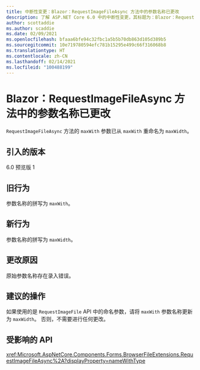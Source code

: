 ```yaml
---
title: 中断性变更：Blazor：RequestImageFileAsync 方法中的参数名称已更改
description: 了解 ASP.NET Core 6.0 中的中断性变更，其标题为：Blazor：RequestImageFileAsync 方法中的参数名称已更改
author: scottaddie
ms.author: scaddie
ms.date: 02/09/2021
ms.openlocfilehash: bfaaa6bfe94c32fbc1a5b5b70db863d105d389b5
ms.sourcegitcommit: 10e719780594efc781b15295e499c66f316068b8
ms.translationtype: HT
ms.contentlocale: zh-CN
ms.lasthandoff: 02/14/2021
ms.locfileid: "100488199"
---
```

# <a name="blazor-parameter-name-changed-in-requestimagefileasync-method"></a>Blazor：RequestImageFileAsync 方法中的参数名称已更改

`RequestImageFileAsync` 方法的 `maxWith` 参数已从 `maxWith` 重命名为 `maxWidth`。

## <a name="version-introduced"></a>引入的版本

6.0 预览版 1

## <a name="old-behavior"></a>旧行为

参数名称的拼写为 `maxWith`。

## <a name="new-behavior"></a>新行为

参数名称的拼写为 `maxWidth`。

## <a name="reason-for-change"></a>更改原因

原始参数名称存在录入错误。

## <a name="recommended-action"></a>建议的操作

如果使用的是 `RequestImageFile` API 中的命名参数，请将 `maxWith` 参数名称更新为 `maxWidth`。 否则，不需要进行任何更改。

## <a name="affected-apis"></a>受影响的 API

<xref:Microsoft.AspNetCore.Components.Forms.BrowserFileExtensions.RequestImageFileAsync%2A?displayProperty=nameWithType>

<!--

## Category

ASP.NET Core

## Affected APIs

`Overload:Microsoft.AspNetCore.Components.Forms.BrowserFileExtensions.RequestImageFileAsync`

-->

